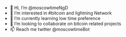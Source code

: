 - 👋 Hi, I’m @moscowtimeNgD
- 👀 I’m interested in #bitcoin and lightning Network
- 🌱 I’m currently learning low time preference
- 💞️ I’m looking to collaborate on bitcoin related projects 
- 📫 Reach me twitter @moscowtimeBot

<!---
moscowtimeNgD/moscowtimeNgD is a ✨ special ✨ repository because its `README.md` (this file) appears on your GitHub profile.
You can click the Preview link to take a look at your changes.
--->
